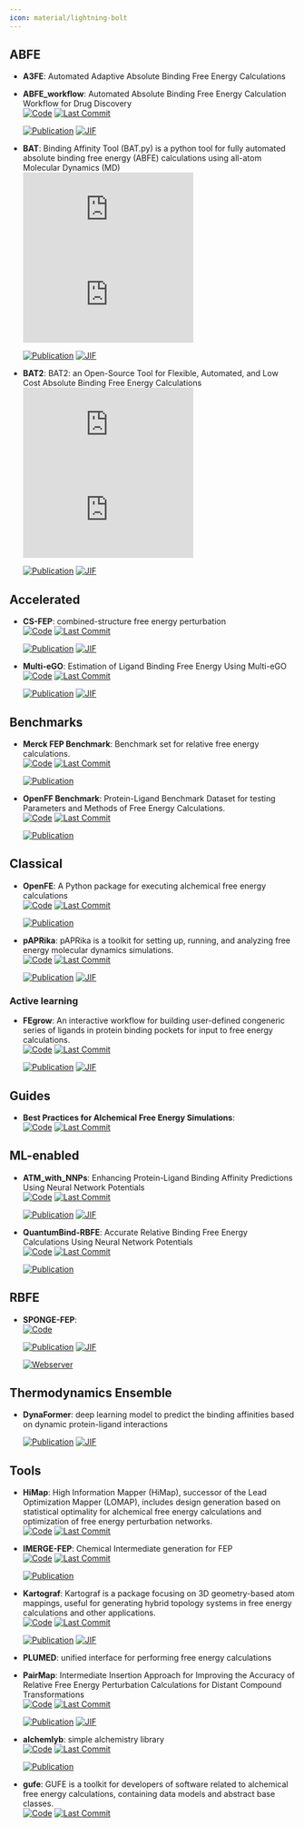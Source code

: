 ```yaml
---
icon: material/lightning-bolt
---
```



## **ABFE**


- **A3FE**: Automated Adaptive Absolute Binding Free Energy Calculations  




- **ABFE_workflow**: Automated Absolute Binding Free Energy Calculation Workflow for Drug Discovery  
    [![Code](https://img.shields.io/github/stars/bigginlab/ABFE_workflow?style=for-the-badge&logo=github)](https://github.com/bigginlab/ABFE_workflow) 
    [![Last Commit](https://img.shields.io/github/last-commit/bigginlab/ABFE_workflow?style=for-the-badge&logo=github)](https://github.com/bigginlab/ABFE_workflow) 

    [![Publication](https://img.shields.io/badge/Publication-Citations:7-blue?style=for-the-badge&logo=bookstack)](https://doi.org/10.1021/acs.jcim.4c00343) 
    [![JIF](https://img.shields.io/badge/Impact_Factor-5.60-purple?style=for-the-badge&logo=academia)](https://doi.org/10.1021/acs.jcim.4c00343)



- **BAT**: Binding Affinity Tool (BAT.py) is a python tool for fully automated absolute binding free energy (ABFE) calculations using all-atom Molecular Dynamics (MD)  
    [![Code](https://img.shields.io/github/stars/GHeinzelmann/BAT.py?style=for-the-badge&logo=github)](https://github.com/GHeinzelmann/BAT.py) 
    [![Last Commit](https://img.shields.io/github/last-commit/GHeinzelmann/BAT.py?style=for-the-badge&logo=github)](https://github.com/GHeinzelmann/BAT.py) 

    [![Publication](https://img.shields.io/badge/Publication-Citations:75-blue?style=for-the-badge&logo=bookstack)](https://doi.org/10.1038/s41598-020-80769-1) 
    [![JIF](https://img.shields.io/badge/Impact_Factor-3.80-purple?style=for-the-badge&logo=academia)](https://doi.org/10.1038/s41598-020-80769-1)



- **BAT2**: BAT2: an Open-Source Tool for Flexible, Automated, and Low Cost Absolute Binding Free Energy Calculations  
    [![Code](https://img.shields.io/github/stars/GHeinzelmann/BAT.py?style=for-the-badge&logo=github)](https://github.com/GHeinzelmann/BAT.py) 
    [![Last Commit](https://img.shields.io/github/last-commit/GHeinzelmann/BAT.py?style=for-the-badge&logo=github)](https://github.com/GHeinzelmann/BAT.py) 

    [![Publication](https://img.shields.io/badge/Publication-Citations:4-blue?style=for-the-badge&logo=bookstack)](https://doi.org/10.1021/acs.jctc.4c00205) 
    [![JIF](https://img.shields.io/badge/Impact_Factor-5.70-purple?style=for-the-badge&logo=academia)](https://doi.org/10.1021/acs.jctc.4c00205)


## **Accelerated**


- **CS-FEP**: combined-structure free energy perturbation  
    [![Code](https://img.shields.io/github/stars/zlisysu/CS-FEP_run?style=for-the-badge&logo=github)](https://github.com/zlisysu/CS-FEP_run) 
    [![Last Commit](https://img.shields.io/github/last-commit/zlisysu/CS-FEP_run?style=for-the-badge&logo=github)](https://github.com/zlisysu/CS-FEP_run) 

    [![Publication](https://img.shields.io/badge/Publication-Citations:2-blue?style=for-the-badge&logo=bookstack)](https://doi.org/10.1016/j.apsb.2024.06.021) 
    [![JIF](https://img.shields.io/badge/Impact_Factor-14.70-purple?style=for-the-badge&logo=academia)](https://doi.org/10.1016/j.apsb.2024.06.021)



- **Multi-eGO**: Estimation of Ligand Binding Free Energy Using Multi-eGO  
    [![Code](https://img.shields.io/github/stars/multi-ego/multi-eGO?style=for-the-badge&logo=github)](https://github.com/multi-ego/multi-eGO) 
    [![Last Commit](https://img.shields.io/github/last-commit/multi-ego/multi-eGO?style=for-the-badge&logo=github)](https://github.com/multi-ego/multi-eGO) 

    [![Publication](https://img.shields.io/badge/Publication-Citations:0-blue?style=for-the-badge&logo=bookstack)](https://doi.org/10.1021/acs.jcim.4c01545) 
    [![JIF](https://img.shields.io/badge/Impact_Factor-5.60-purple?style=for-the-badge&logo=academia)](https://doi.org/10.1021/acs.jcim.4c01545)


## **Benchmarks**


- **Merck FEP Benchmark**: Benchmark set for relative free energy calculations.  
    [![Code](https://img.shields.io/github/stars/MCompChem/fep-benchmark?style=for-the-badge&logo=github)](https://github.com/MCompChem/fep-benchmark) 
    [![Last Commit](https://img.shields.io/github/last-commit/MCompChem/fep-benchmark?style=for-the-badge&logo=github)](https://github.com/MCompChem/fep-benchmark) 

    [![Publication](https://img.shields.io/badge/Publication-Citations:0-blue?style=for-the-badge&logo=bookstack)](https://doi.org/10.5281/zenodo.3360435) 



- **OpenFF Benchmark**: Protein-Ligand Benchmark Dataset for testing Parameters and Methods of Free Energy Calculations.  
    [![Code](https://img.shields.io/github/stars/openforcefield/protein-ligand-benchmark?style=for-the-badge&logo=github)](https://github.com/openforcefield/protein-ligand-benchmark) 
    [![Last Commit](https://img.shields.io/github/last-commit/openforcefield/protein-ligand-benchmark?style=for-the-badge&logo=github)](https://github.com/openforcefield/protein-ligand-benchmark) 

    [![Publication](https://img.shields.io/badge/Publication-Citations:0-blue?style=for-the-badge&logo=bookstack)](https://doi.org/10.5281/zenodo.4813735) 


## **Classical**


- **OpenFE**: A Python package for executing alchemical free energy calculations  
    [![Code](https://img.shields.io/github/stars/OpenFreeEnergy/openfe?style=for-the-badge&logo=github)](https://github.com/OpenFreeEnergy/openfe) 
    [![Last Commit](https://img.shields.io/github/last-commit/OpenFreeEnergy/openfe?style=for-the-badge&logo=github)](https://github.com/OpenFreeEnergy/openfe) 

    [![Publication](https://img.shields.io/badge/Publication-Citations:0-blue?style=for-the-badge&logo=bookstack)](https://doi.org/10.5281/zenodo.8344248) 



- **pAPRika**: pAPRika is a toolkit for setting up, running, and analyzing free energy molecular dynamics simulations.  
    [![Code](https://img.shields.io/github/stars/GilsonLabUCSD/pAPRika?style=for-the-badge&logo=github)](https://github.com/GilsonLabUCSD/pAPRika) 
    [![Last Commit](https://img.shields.io/github/last-commit/GilsonLabUCSD/pAPRika?style=for-the-badge&logo=github)](https://github.com/GilsonLabUCSD/pAPRika) 

    [![Publication](https://img.shields.io/badge/Publication-Citations:100-blue?style=for-the-badge&logo=bookstack)](https://doi.org/10.1021/acs.jctc.5b00405) 
    [![JIF](https://img.shields.io/badge/Impact_Factor-5.70-purple?style=for-the-badge&logo=academia)](https://doi.org/10.1021/acs.jctc.5b00405)


### **Active learning**

- **FEgrow**: An interactive workflow for building user-defined congeneric series of ligands in protein binding pockets for input to free energy calculations.  
    [![Code](https://img.shields.io/github/stars/cole-group/FEgrow?style=for-the-badge&logo=github)](https://github.com/cole-group/FEgrow) 
    [![Last Commit](https://img.shields.io/github/last-commit/cole-group/FEgrow?style=for-the-badge&logo=github)](https://github.com/cole-group/FEgrow) 

    [![Publication](https://img.shields.io/badge/Publication-Citations:6-blue?style=for-the-badge&logo=bookstack)](https://doi.org/10.1038/s42004-022-00754-9) 
    [![JIF](https://img.shields.io/badge/Impact_Factor-5.90-purple?style=for-the-badge&logo=academia)](https://doi.org/10.1038/s42004-022-00754-9)


## **Guides**


- **Best Practices for Alchemical Free Energy Simulations**:   
    [![Code](https://img.shields.io/github/stars/alchemistry/alchemical-best-practices?style=for-the-badge&logo=github)](https://github.com/alchemistry/alchemical-best-practices) 
    [![Last Commit](https://img.shields.io/github/last-commit/alchemistry/alchemical-best-practices?style=for-the-badge&logo=github)](https://github.com/alchemistry/alchemical-best-practices) 



## **ML-enabled**


- **ATM_with_NNPs**: Enhancing Protein-Ligand Binding Affinity Predictions Using Neural Network Potentials  
    [![Code](https://img.shields.io/github/stars/compsciencelab/ATM_benchmark/tree/main/ATM_With_NNPs?style=for-the-badge&logo=github)](https://github.com/compsciencelab/ATM_benchmark/tree/main/ATM_With_NNPs) 
    [![Last Commit](https://img.shields.io/github/last-commit/compsciencelab/ATM_benchmark/tree/main/ATM_With_NNPs?style=for-the-badge&logo=github)](https://github.com/compsciencelab/ATM_benchmark/tree/main/ATM_With_NNPs) 

    [![Publication](https://img.shields.io/badge/Publication-Citations:1010-blue?style=for-the-badge&logo=bookstack)](https://doi.org/10.1021/ja512751q) 
    [![JIF](https://img.shields.io/badge/Impact_Factor-14.40-purple?style=for-the-badge&logo=academia)](https://doi.org/10.1021/ja512751q)



- **QuantumBind-RBFE**: Accurate Relative Binding Free Energy Calculations Using Neural Network Potentials  
    [![Code](https://img.shields.io/github/stars/Acellera/quantumbind_rbfe?style=for-the-badge&logo=github)](https://github.com/Acellera/quantumbind_rbfe) 
    [![Last Commit](https://img.shields.io/github/last-commit/Acellera/quantumbind_rbfe?style=for-the-badge&logo=github)](https://github.com/Acellera/quantumbind_rbfe) 

    [![Publication](https://img.shields.io/badge/Publication-Citations:0-blue?style=for-the-badge&logo=bookstack)](https://doi.org/10.48550/arXiv.2501.01811) 


## **RBFE**


- **SPONGE-FEP**:   
    [![Code](https://img.shields.io/badge/Code-Repository-blue?style=for-the-badge)](https://gitee.com/gao_hyp_xyj_admin/sponge-fep) 

    [![Publication](https://img.shields.io/badge/Publication-Citations:0-blue?style=for-the-badge&logo=bookstack)](https://doi.org/10.1021/acs.jctc.4c01486) 
    [![JIF](https://img.shields.io/badge/Impact_Factor-5.70-purple?style=for-the-badge&logo=academia)](https://doi.org/10.1021/acs.jctc.4c01486)

    [![Webserver](https://img.shields.io/badge/Webserver-online-brightgreen?style=for-the-badge&logo=cachet&logoColor=65FF8F)](https://www.huaweicloud.com/intl/en-us/product/eihealth.html) 

## **Thermodynamics Ensemble**


- **DynaFormer**: deep learning model to predict the binding affinities based on dynamic protein-ligand interactions  

    [![Publication](https://img.shields.io/badge/Publication-Citations:1-blue?style=for-the-badge&logo=bookstack)](https://doi.org/10.1002/advs.202405404) 
    [![JIF](https://img.shields.io/badge/Impact_Factor-14.30-purple?style=for-the-badge&logo=academia)](https://doi.org/10.1002/advs.202405404)


## **Tools**


- **HiMap**: High Information Mapper (HiMap), successor of the Lead Optimization Mapper (LOMAP), includes design generation based on statistical optimality for alchemical free energy calculations and optimization of free energy perturbation networks.  
    [![Code](https://img.shields.io/github/stars/MobleyLab/HiMap?style=for-the-badge&logo=github)](https://github.com/MobleyLab/HiMap) 
    [![Last Commit](https://img.shields.io/github/last-commit/MobleyLab/HiMap?style=for-the-badge&logo=github)](https://github.com/MobleyLab/HiMap) 




- **IMERGE-FEP**: Chemical Intermediate generation for FEP  
    [![Code](https://img.shields.io/github/stars/CDDLeiden/IMERGE-FEP?style=for-the-badge&logo=github)](https://github.com/CDDLeiden/IMERGE-FEP) 
    [![Last Commit](https://img.shields.io/github/last-commit/CDDLeiden/IMERGE-FEP?style=for-the-badge&logo=github)](https://github.com/CDDLeiden/IMERGE-FEP) 

    [![Publication](https://img.shields.io/badge/Publication-Citations:0-blue?style=for-the-badge&logo=bookstack)](https://doi.org/10.1021/acs.jpcb.4c07156) 



- **Kartograf**: Kartograf is a package focusing on 3D geometry-based atom mappings, useful for generating hybrid topology systems in free energy calculations and other applications.  
    [![Code](https://img.shields.io/github/stars/OpenFreeEnergy/kartograf?style=for-the-badge&logo=github)](https://github.com/OpenFreeEnergy/kartograf) 
    [![Last Commit](https://img.shields.io/github/last-commit/OpenFreeEnergy/kartograf?style=for-the-badge&logo=github)](https://github.com/OpenFreeEnergy/kartograf) 

    [![Publication](https://img.shields.io/badge/Publication-Citations:3-blue?style=for-the-badge&logo=bookstack)](https://doi.org/10.1021/acs.jctc.3c01206) 
    [![JIF](https://img.shields.io/badge/Impact_Factor-5.70-purple?style=for-the-badge&logo=academia)](https://doi.org/10.1021/acs.jctc.3c01206)



- **PLUMED**: unified interface for performing free energy calculations  




- **PairMap**: Intermediate Insertion Approach for Improving the Accuracy of Relative Free Energy Perturbation Calculations for Distant Compound Transformations  
    [![Code](https://img.shields.io/github/stars/ohuelab/PairMap?style=for-the-badge&logo=github)](https://github.com/ohuelab/PairMap) 
    [![Last Commit](https://img.shields.io/github/last-commit/ohuelab/PairMap?style=for-the-badge&logo=github)](https://github.com/ohuelab/PairMap) 

    [![Publication](https://img.shields.io/badge/Publication-Citations:2-blue?style=for-the-badge&logo=bookstack)](https://doi.org/10.1021/acs.jcim.4c01634) 
    [![JIF](https://img.shields.io/badge/Impact_Factor-5.60-purple?style=for-the-badge&logo=academia)](https://doi.org/10.1021/acs.jcim.4c01634)



- **alchemlyb**: simple alchemistry library  
    [![Code](https://img.shields.io/github/stars/alchemistry/alchemlyb?style=for-the-badge&logo=github)](https://github.com/alchemistry/alchemlyb) 
    [![Last Commit](https://img.shields.io/github/last-commit/alchemistry/alchemlyb?style=for-the-badge&logo=github)](https://github.com/alchemistry/alchemlyb) 

    [![Publication](https://img.shields.io/badge/Publication-Citations:2-blue?style=for-the-badge&logo=bookstack)](https://doi.org/10.21105/joss.06934) 



- **gufe**: GUFE is a toolkit for developers of software related to alchemical free energy calculations, containing data models and abstract base classes.  
    [![Code](https://img.shields.io/github/stars/OpenFreeEnergy/gufe?style=for-the-badge&logo=github)](https://github.com/OpenFreeEnergy/gufe) 
    [![Last Commit](https://img.shields.io/github/last-commit/OpenFreeEnergy/gufe?style=for-the-badge&logo=github)](https://github.com/OpenFreeEnergy/gufe) 



